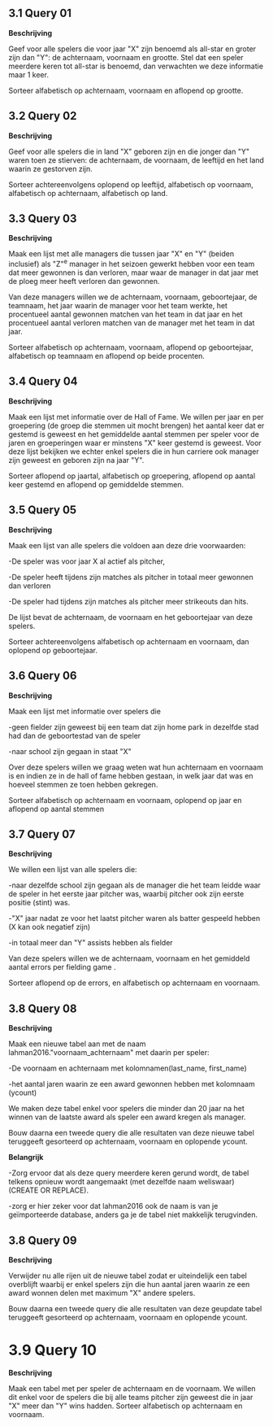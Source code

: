 ## 3.1 Query 01

**Beschrijving**

Geef voor alle spelers die voor jaar "X" zijn benoemd als all-star en groter zijn dan "Y": de achternaam, voornaam en grootte. Stel dat een speler meerdere keren tot all-star is benoemd, dan verwachten we deze informatie maar 1 keer. 

Sorteer alfabetisch op achternaam, voornaam en aflopend op grootte. 

## 3.2 Query 02

**Beschrijving**

Geef voor alle spelers die in land "X" geboren zijn en die jonger dan "Y" waren toen ze stierven: de achternaam, de voornaam, de leeftijd en het land waarin ze gestorven zijn. 

Sorteer achtereenvolgens oplopend op leeftijd, alfabetisch op voornaam, alfabetisch op achternaam, alfabetisch op land. 

## 3.3 Query 03

**Beschrijving**

Maak een lijst met alle managers die tussen jaar "X" en "Y" (beiden inclusief) als "Z"<sup>e</sup> manager in het seizoen gewerkt hebben voor een team dat meer gewonnen is dan verloren, maar waar de manager in dat jaar met de ploeg meer heeft verloren dan gewonnen. 

Van deze managers willen we de achternaam, voornaam, geboortejaar, de teamnaam, het jaar waarin de manager voor het team werkte, het procentueel aantal gewonnen matchen van het team in dat jaar en het procentueel aantal verloren matchen van de manager met het team in dat jaar. 

Sorteer alfabetisch op achternaam, voornaam, aflopend op geboortejaar, alfabetisch op teamnaam en aflopend op beide procenten.


## 3.4 Query 04

**Beschrijving**

Maak een lijst met informatie over de Hall of Fame. 
We willen per jaar en per groepering (de groep die stemmen uit mocht brengen) het aantal keer dat er gestemd is geweest en het gemiddelde aantal stemmen per speler voor de jaren en groeperingen waar er minstens "X" keer gestemd is geweest. 
Voor deze lijst bekijken we echter enkel spelers die in hun carriere ook manager zijn geweest en geboren zijn na jaar "Y". 

Sorteer aflopend op jaartal, alfabetisch op groepering, aflopend op aantal keer gestemd en aflopend op gemiddelde stemmen. 


## 3.5 Query 05

**Beschrijving**

Maak een lijst van alle spelers die voldoen aan deze drie voorwaarden:

-De speler was voor jaar X al actief als pitcher,

-De speler heeft tijdens zijn matches als pitcher in totaal meer gewonnen dan verloren 

-De speler had tijdens zijn matches als pitcher meer strikeouts dan hits.

De lijst bevat de achternaam, de voornaam en het geboortejaar van deze spelers.

Sorteer achtereenvolgens alfabetisch op achternaam en voornaam, dan oplopend op geboortejaar.


## 3.6 Query 06

**Beschrijving**

Maak een lijst met informatie over spelers die

-geen fielder zijn geweest bij een team dat zijn home park in dezelfde stad had dan de geboortestad van de speler

-naar school zijn gegaan in staat "X"

Over deze spelers willen we graag weten wat hun achternaam en voornaam is en indien ze in de hall of fame hebben gestaan, in welk jaar dat was en hoeveel stemmen ze toen hebben gekregen.

Sorteer alfabetisch op achternaam en voornaam, oplopend op jaar en aflopend op aantal stemmen


## 3.7 Query 07

**Beschrijving**

We willen een lijst van alle spelers die:

-naar dezelfde school zijn gegaan als de manager die het team leidde waar de speler in het eerste jaar pitcher was, waarbij pitcher ook zijn eerste positie (stint) was. 

-"X" jaar nadat ze voor het laatst pitcher waren als batter gespeeld hebben (X kan ook negatief zijn)

-in totaal meer dan "Y" assists hebben als fielder

Van deze spelers willen we de achternaam, voornaam en het gemiddeld aantal errors per fielding game .

Sorteer aflopend op de errors, en alfabetisch op achternaam en voornaam. 


## 3.8 Query 08

**Beschrijving**

Maak een nieuwe tabel aan met de naam lahman2016."voornaam_achternaam" met daarin per speler:

-De voornaam en achternaam met kolomnamen(last_name, first_name)

-het aantal jaren waarin ze een award gewonnen hebben met kolomnaam (ycount)

We maken deze tabel enkel voor spelers die minder dan 20 jaar na het winnen van de laatste award als speler een award kregen als manager. 

Bouw daarna een tweede query die alle resultaten van deze nieuwe tabel teruggeeft gesorteerd op achternaam, voornaam en oplopende ycount.

**Belangrijk**

-Zorg ervoor dat als deze query meerdere keren gerund wordt, de tabel telkens opnieuw wordt aangemaakt (met dezelfde naam weliswaar) (CREATE OR REPLACE).  

-zorg er hier zeker voor dat lahman2016 ook de naam is van je geïmporteerde database, anders ga je de tabel niet makkelijk terugvinden. 



## 3.8 Query 09
**Beschrijving**

Verwijder nu alle rijen uit de nieuwe tabel zodat er uiteindelijk een tabel overblijft waarbij er enkel spelers zijn die hun aantal jaren waarin ze een award wonnen delen met maximum "X" andere spelers.

Bouw daarna een tweede query die alle resultaten van deze geupdate tabel teruggeeft gesorteerd op achternaam, voornaam en oplopende ycount.


# 3.9 Query 10

**Beschrijving**

Maak een tabel met per speler de achternaam en de voornaam. 
We willen dit enkel voor de spelers die bij alle teams pitcher zijn geweest die in jaar "X" meer dan "Y" wins hadden.
Sorteer alfabetisch op achternaam en voornaam.  

 
